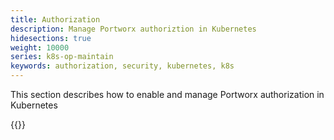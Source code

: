 ```yaml
---
title: Authorization
description: Manage Portworx authoriztion in Kubernetes
hidesections: true
weight: 10000
series: k8s-op-maintain
keywords: authorization, security, kubernetes, k8s
---
```


This section describes how to enable and manage Portworx authorization in
Kubernetes

{{<homelist series="k8s-op-maintain-auth">}}
